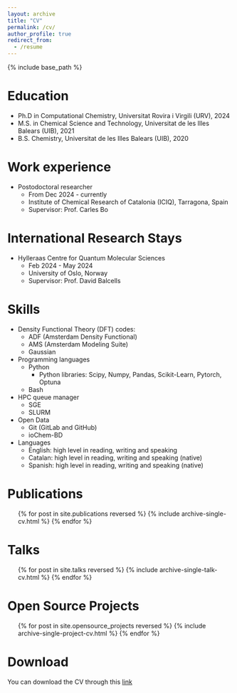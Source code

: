 ```yaml
---
layout: archive
title: "CV"
permalink: /cv/
author_profile: true
redirect_from:
  - /resume
---
```


{% include base_path %}

Education
======
* Ph.D in Computational Chemistry, Universitat Rovira i Virgili (URV), 2024
* M.S. in Chemical Science and Technology, Universitat de les Illes Balears (UIB), 2021
* B.S. Chemistry, Universitat de les Illes Balears (UIB), 2020

Work experience
======
* Postodoctoral researcher 
  * From Dec 2024 - currently
  * Institute of Chemical Research of Catalonia (ICIQ), Tarragona, Spain
  * Supervisor: Prof. Carles Bo

International Research Stays
======

* Hylleraas Centre for Quantum Molecular Sciences
  * Feb 2024 - May 2024
  * University of Oslo, Norway
  * Supervisor: Prof. David Balcells

Skills
======
* Density Functional Theory (DFT) codes:
  * ADF (Amsterdam Density Functional)
  * AMS (Amsterdam Modeling Suite)
  * Gaussian
* Programming languages
  * Python
    * Python libraries: Scipy, Numpy, Pandas, Scikit-Learn, Pytorch, Optuna
  * Bash
* HPC queue manager
  * SGE
  * SLURM
* Open Data
  * Git (GitLab and GitHub)
  * ioChem-BD
* Languages
  * English: high level in reading, writing and speaking
  * Catalan: high level in reading, writing and speaking (native)
  * Spanish: high level in reading, writing and speaking (native)

[//]: # (Teaching and mentoring)

[//]: # (=====)

Publications
======
  <ul>{% for post in site.publications reversed %}
    {% include archive-single-cv.html %}
  {% endfor %}</ul>
  
Talks
======
  <ul>{% for post in site.talks reversed %}
    {% include archive-single-talk-cv.html  %}
  {% endfor %}</ul>

Open Source Projects
======

  <ul>{% for post in site.opensource_projects reversed %}
    {% include archive-single-project-cv.html %}
  {% endfor %}</ul>

Download
======

You can download the CV through this [link](https://jbuils.github.io/files/CV2025.pdf)